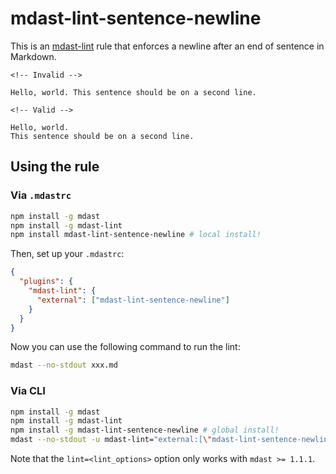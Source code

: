 # mdast-lint-sentence-newline

This is an [mdast-lint](https://github.com/wooorm/mdast-lint) rule that enforces
a newline after an end of sentence in Markdown.

```Text
<!-- Invalid -->

Hello, world. This sentence should be on a second line.

<!-- Valid -->

Hello, world.
This sentence should be on a second line.
```

## Using the rule

### Via `.mdastrc`

```bash
npm install -g mdast
npm install -g mdast-lint
npm install mdast-lint-sentence-newline # local install!
```

Then, set up your `.mdastrc`:

```JSON
{
  "plugins": {
    "mdast-lint": {
      "external": ["mdast-lint-sentence-newline"]
    }
  }
}
```

Now you can use the following command to run the lint:

```bash
mdast --no-stdout xxx.md
```

### Via CLI

```bash
npm install -g mdast
npm install -g mdast-lint
npm install -g mdast-lint-sentence-newline # global install!
mdast --no-stdout -u mdast-lint="external:[\"mdast-lint-sentence-newline\"]" xxx.md
```

Note that the `lint=<lint_options>` option only works with `mdast >= 1.1.1`.
